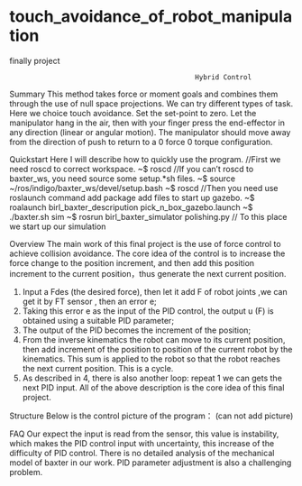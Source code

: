 # touch_avoidance_of_robot_manipulation
finally project

                                                  Hybrid Control

Summary
This method takes force or moment goals and combines them through the use of null space projections. We can try different types of task. Here we choice touch avoidance. Set the set-point to zero. Let the manipulator hang in the air, then with your finger press the end-effector in any direction (linear or angular motion). The manipulator should move away from the direction of push to return to a 0 force 0 torque configuration.

Quickstart
Here I will describe how to quickly use the program.
//First we need roscd to correct workspace.
~$ roscd
//If you can’t roscd to baxter_ws, you need source some setup.*sh files.
~$ source ~/ros/indigo/baxter_ws/devel/setup.bash
~$ roscd
//Then you need use roslaunch command add package add files to start up gazebo.
~$ roalaunch birl_baxter_descripution pick_n_box_gazebo.launch
~$ ./baxter.sh sim
~$ rosrun birl_baxter_simulator polishing.py
// To this place we start up our simulation

Overview
The main work of this final project is the use of force control to achieve collision avoidance. The core idea of the control is to increase the force change to the position increment, and then add this position increment to the current position，thus generate the next current position. 
1. Input a Fdes (the desired force), then let it add F of robot joints ,we can get it by FT sensor , then an error e; 
2. Taking this error e as the input of the PID control, the output u (F) is obtained using a suitable PID parameter; 
3. The output of the PID becomes the increment of the position; 
4. From the inverse kinematics the robot can move to its current position, then add increment of the position to position of the current robot by the kinematics. This sum is applied to the robot so that the robot reaches the next current position. This is a cycle. 
5. As described in 4, there is also another loop: repeat 1 we can gets the next PID input. 
All of the above description is the core idea of this final project.

Structure
Below is the control picture of the program：
(can not add picture)

FAQ
Our expect the input is read from the sensor, this value is instability, which makes the PID control input with uncertainty, this increase of the difficulty of PID control.
There is no detailed analysis of the mechanical model of baxter in our work. PID parameter adjustment is also a challenging problem.
